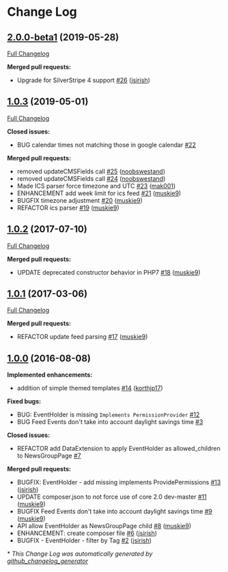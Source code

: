 # Change Log

## [2.0.0-beta1](https://github.com/dynamic/core-events/tree/2.0.0-beta1) (2019-05-28)
[Full Changelog](https://github.com/dynamic/core-events/compare/1.0.3...2.0.0-beta1)

**Merged pull requests:**

- Upgrade for SilverStripe 4 support [\#26](https://github.com/dynamic/core-events/pull/26) ([jsirish](https://github.com/jsirish))

## [1.0.3](https://github.com/dynamic/core-events/tree/1.0.3) (2019-05-01)
[Full Changelog](https://github.com/dynamic/core-events/compare/1.0.2...1.0.3)

**Closed issues:**

- BUG calendar times not matching those in google calendar [\#22](https://github.com/dynamic/core-events/issues/22)

**Merged pull requests:**

- removed updateCMSFields call [\#25](https://github.com/dynamic/core-events/pull/25) ([noobswestand](https://github.com/noobswestand))
- removed updateCMSFields call [\#24](https://github.com/dynamic/core-events/pull/24) ([noobswestand](https://github.com/noobswestand))
- Made ICS parser force timezone and UTC [\#23](https://github.com/dynamic/core-events/pull/23) ([mak001](https://github.com/mak001))
- ENHANCEMENT add week limit for ics feed [\#21](https://github.com/dynamic/core-events/pull/21) ([muskie9](https://github.com/muskie9))
- BUGFIX timezone adjustment [\#20](https://github.com/dynamic/core-events/pull/20) ([muskie9](https://github.com/muskie9))
- REFACTOR ics parser [\#19](https://github.com/dynamic/core-events/pull/19) ([muskie9](https://github.com/muskie9))

## [1.0.2](https://github.com/dynamic/core-events/tree/1.0.2) (2017-07-10)
[Full Changelog](https://github.com/dynamic/core-events/compare/1.0.1...1.0.2)

**Merged pull requests:**

- UPDATE deprecated constructor behavior in PHP7 [\#18](https://github.com/dynamic/core-events/pull/18) ([muskie9](https://github.com/muskie9))

## [1.0.1](https://github.com/dynamic/core-events/tree/1.0.1) (2017-03-06)
[Full Changelog](https://github.com/dynamic/core-events/compare/1.0.0...1.0.1)

**Merged pull requests:**

- REFACTOR update feed parsing [\#17](https://github.com/dynamic/core-events/pull/17) ([muskie9](https://github.com/muskie9))

## [1.0.0](https://github.com/dynamic/core-events/tree/1.0.0) (2016-08-08)
**Implemented enhancements:**

- addition of simple themed templates [\#14](https://github.com/dynamic/core-events/pull/14) ([korthjp17](https://github.com/korthjp17))

**Fixed bugs:**

- BUG: EventHolder is missing `Implements PermissionProvider` [\#12](https://github.com/dynamic/core-events/issues/12)
- BUG Feed Events don't take into account daylight savings time [\#3](https://github.com/dynamic/core-events/issues/3)

**Closed issues:**

- REFACTOR add DataExtension to apply EventHolder as allowed\_children to NewsGroupPage [\#7](https://github.com/dynamic/core-events/issues/7)

**Merged pull requests:**

- BUGFIX: EventHolder - add missing implements ProvidePermissions [\#13](https://github.com/dynamic/core-events/pull/13) ([jsirish](https://github.com/jsirish))
- UPDATE composer.json to not force use of core 2.0 dev-master [\#11](https://github.com/dynamic/core-events/pull/11) ([muskie9](https://github.com/muskie9))
- BUGFIX Feed Events don't take into account daylight savings time [\#9](https://github.com/dynamic/core-events/pull/9) ([muskie9](https://github.com/muskie9))
- API allow EventHolder as NewsGroupPage child [\#8](https://github.com/dynamic/core-events/pull/8) ([muskie9](https://github.com/muskie9))
- ENHANCEMENT: create composer file [\#6](https://github.com/dynamic/core-events/pull/6) ([jsirish](https://github.com/jsirish))
- BUGFIX - EventHolder - filter by Tag [\#2](https://github.com/dynamic/core-events/pull/2) ([jsirish](https://github.com/jsirish))



\* *This Change Log was automatically generated by [github_changelog_generator](https://github.com/skywinder/Github-Changelog-Generator)*